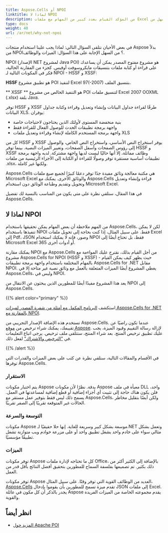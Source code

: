 ```yaml
---
title: Aspose.Cells أو NPOI
linktitle: لماذا لا NPOI
description: من المؤكد القيام بعدد كبير من المهام مع ملفات Excel بشكل أسرع وأسهل من NPOI باستخدام C#.
type: docs
weight: 40
url: /ar/net/why-not-npoi
---
```


في بعض الأحيان نتلقى السؤال التالي: لماذا يجب علينا استخدام منتجات Aspose بدلاً من NPOI؟ من السهل الإجابة على هذا السؤال: الميزات والوظائف.

NPOI (الإصدار NET لمشروع Java POI) هو مشروع مفتوح المصدر يمكن أن يساعدك على قراءة أو كتابة ملفات بتنسيقات مايكروسوفت أوفيس. كجزء من المقارنة الحالية، فكر في المكونات التالية لـ NPOI - HSSF و XSSF:

**HSSF** هو تطبيق مشروع POI لتنفيذ Excel 97(-2007) بتنسيق الملف.

** XSSF ** هو التنفيذ الخالص من مشروع POI لتنسيق ملفات Excel 2007 OOXML (.xlsx) بلغة Java.

توفر HSSF و XSSF طرقًا لقراءة جداول البيانات وإنشاء وتعديل وقراءة وكتابة جداول البيانات XLS. يوفران:

- بنية منخفضة المستوى لأولئك الذين يحتاجون لاحتياجات خاصة
- واجهة برمجة تطبيقات الحدث للوصول الفعال للقراءة فقط
- واجهة برمجة المستخدم الكاملة لإنشاء وقراءة وتعديل ملفات XLS

كل من HSSF و XSSF يوفر استخراج النص الأساسي، واستخراج النص الخاص، والوصول إلى رؤوس الصفحات وأسفل الصفحات، وتغيير الميزات النصية. بينما توفر HSSF و XSSF وظائف مماثلة، إلا أنها حاليًا ليست لديها واجهة مشتركة. لديه واجهة برمجة تطبيقات أساسية مستقرة توفر وصولًا للقراءة أو الكتابة إلى الأجزاء الرئيسية من ملفات .xlsx، ولكنها غير كاملة.

Aspose.Cells هي مكتبة معالجة وثائق مفيدة جدًا توفر دعمًا كبيرًا لجميع صيغ ملفات Microsoft Excel والوثائق الأخرى. يمكنك مع Aspose.Cells قراءة وإنشاء وتعديل وتحويل وتقديم وطباعة الوثائق دون استخدام Microsoft Excel.

في هذا المقال، سنلقي نظرة على متى يكون من المناسب بالنسبة لك تفضيل Aspose.Cells.

## لماذا لا NPOI

من المهم ملاحظة أن بعض المهام يمكن تحقيقها باستخدام Aspose.Cells، لكن لا يمكن تنفيذها باستخدام NPOI فقط. على سبيل المثال، إذا كنت بحاجة إلى تحويل ملفات Excel إلى Pdf، JSON وصور، فإنه لا يمكنك استخدام NPOI فقط، بل تحتاج أيضًا إلى Microsoft Excel 365 أو أدوات أخرى.

يمكنك مقارنة NPOI مع Aspose.Cells من أجل القيام بذلك، نقترح عليك المواءمة مع مشروع Aspose.Cells for NPOI (HSSF و XSSF) - حيث يظهر كيف يمكن القيام بالمهام المختلفة باستخدام واجهة برمجة تطبيقات Aspose.Cells for .NET مقابل NPOI. يغطي المشروع أيضًا الميزات المتعلقة بالعمل مع وثائق نصية غير متاحة إلا في Aspose.Cells، وليس في NPOI.

يعد هذا المشروع مفيدًا أيضًا للمطورين الذين يبحثون عن الانتقال من NPOI إلى Aspose.Cells.

{{% alert color="primary" %}}

استكشف [البرنامج المكمل مع أمثلة من شفرة المصدر لميزات Aspose.Cells for .NET بالمقارنة مع NPOI](https://github.com/aspose-cells/Aspose.Cells-for-.NET/tree/master/Plugins/NPOI).

تستخدم هذه الإضافة الإصدار التجريبي من Aspose.Cells. عندما تكون راضيًا عن تقييمك، يمكنك شراء ترخيص من [موقع Aspose](https://purchase.aspose.com/buy). لإزالة رسالة التقييم وقيود الميزة، يجب عليك تطبيق ترخيص المنتج. بعد شراء المنتج، ستتلقى ملف ترخيص. يرجى اتباع التعليمات في ["الترخيص والاشتراك"](/cells/ar/net/licensing/) لفعل ذلك.

{{% /alert %}}

في الأقسام والمقالات التالية، سنلقي نظرة عن كثب على بعض الميزات والقدرات التي توفرها Aspose.Cells.

### الاستقرار

يتم اختبار مكونات Aspose بدقة. نظرًا لأن مكونات Aspose معبأة في ملف DLL واحد، فلن يكون هناك حاجة إلى تثبيت أي أجزاء إضافية أو قطع إضافية لمساعدتها في العمل. يسمح ذلك ليس فقط بتوفير عمل مستقر مع Aspose.Cells، ولكن أيضًا بتقليل مخاطر الحالات غير المتوقعة تقريبًا إلى الصفر تقريبًا.

### التوسعة والسرعة

مكونات Aspose موسعة بشكل كبير وسريعة للغاية. إنها حلا حقيقيًا لـ.NET وتعمل بشكل مثالي سواء على خادم واحد يشغل تطبيق واحد أو على مزرعة خوادم ويب متوازنة تشغل تطبيقًا مؤسسيًا.

### الميزات

توفر مكونات Aspose كل ما تحتاجه لإدارة ملفات Office، بالإضافة إلى الكثير أكثر من ذلك بكثير. تم تصميمها بفلسفة السماح للمطورين بتحقيق أفضل النتائج بأقل قدر من العمل.

توفر مكونات Aspose العديد من الوظائف القوية التي توفر وقتًا. على سبيل المثال، [Aspose.Cells](https://products.aspose.com/cells/net/) تقدم ميزة تسمح للمطورين بأن يقوموا بإدخال JSON إلى ملفات Excel. يجدر بالذكر أن كل مكون في عائلة Aspose يقدم مجموعته الخاصة من الميزات الفريدة والقوية.

## انظر أيضاً

* [المزيد حول Apache POI](https://poi.apache.org/)

